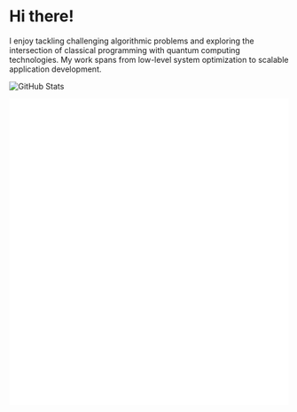 # Hi there!

I enjoy tackling challenging algorithmic problems and exploring the intersection of classical programming with quantum computing technologies. My work spans from low-level system optimization to scalable application development.

![GitHub Stats](https://github-readme-stats.vercel.app/api?username=n0sync&show_icons=true&theme=transparent&hide_border=true&hide_title=true)

![Metrics](https://raw.githubusercontent.com/n0sync/n0sync/main/github-metrics.svg)
